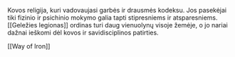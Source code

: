 Kovos religija, kuri vadovaujasi garbės ir drausmės kodeksu. Jos pasekėjai tiki fizinio ir psichinio mokymo galia tapti stipresniems ir atsparesniems. [[Geležies legionas]] ordinas turi daug vienuolynų visoje žemėje, o jo nariai dažnai ieškomi dėl kovos ir savidisciplinos patirties.

[[Way of Iron]]